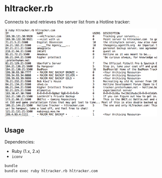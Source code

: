 # hltracker.rb

Connects to and retrieves the server list from a Hotline tracker:

![hltracker.rb server list for hltracker.com](./after.png)

## Usage

Dependencies:

- Ruby (1.x, 2.x)
- `iconv`

```sh
bundle
bundle exec ruby hltracker.rb hltracker.com
```
